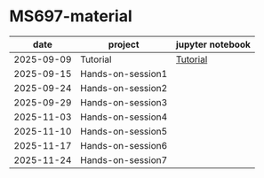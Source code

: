 # MS697-material

| date       | project              | jupyter notebook       |
|------------|----------------------|--------------------|
| 2025-09-09 | Tutorial             | [Tutorial](Tutorial/2025_2_Tutorial.ipynb) |
| 2025-09-15 | Hands-on-session1    |                    |
| 2025-09-24 | Hands-on-session2    |                    |
| 2025-09-29 | Hands-on-session3    |                  |
| 2025-11-03 | Hands-on-session4    |                  |
| 2025-11-10 | Hands-on-session5    |                  |
| 2025-11-17 | Hands-on-session6    |                  |
| 2025-11-24 | Hands-on-session7    |                  |
